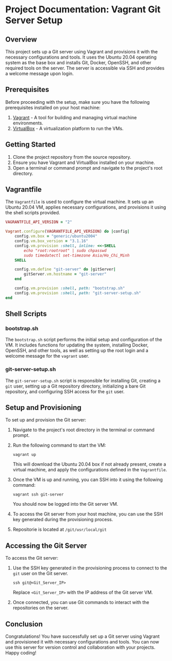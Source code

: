 # Project Documentation: Vagrant Git Server Setup

## Overview

This project sets up a Git server using Vagrant and provisions it with the necessary configurations and tools. It uses the Ubuntu 20.04 operating system as the base box and installs Git, Docker, OpenSSH, and other required tools on the server. The server is accessible via SSH and provides a welcome message upon login.

## Prerequisites

Before proceeding with the setup, make sure you have the following prerequisites installed on your host machine:

1. [Vagrant](https://www.vagrantup.com/downloads) - A tool for building and managing virtual machine environments.
2. [VirtualBox](https://www.virtualbox.org/wiki/Downloads) - A virtualization platform to run the VMs.

## Getting Started

1. Clone the project repository from the source repository.
2. Ensure you have Vagrant and VirtualBox installed on your machine.
3. Open a terminal or command prompt and navigate to the project's root directory.

## Vagrantfile

The `Vagrantfile` is used to configure the virtual machine. It sets up an Ubuntu 20.04 VM, applies necessary configurations, and provisions it using the shell scripts provided.

```ruby
VAGRANTFILE_API_VERSION = "2"

Vagrant.configure(VAGRANTFILE_API_VERSION) do |config|
    config.vm.box = "generic/ubuntu2004"
    config.vm.box_version = "3.1.16"
    config.vm.provision :shell, inline: <<-SHELL
        echo "root:rootroot" | sudo chpasswd
        sudo timedatectl set-timezone Asia/Ho_Chi_Minh
    SHELL

    config.vm.define "git-server" do |gitServer|
        gitServer.vm.hostname = "git-server"
    end

    config.vm.provision :shell, path: "bootstrap.sh"
    config.vm.provision :shell, path: "git-server-setup.sh"
end
```

## Shell Scripts

### bootstrap.sh

The `bootstrap.sh` script performs the initial setup and configuration of the VM. It includes functions for updating the system, installing Docker, OpenSSH, and other tools, as well as setting up the root login and a welcome message for the `vagrant` user.

### git-server-setup.sh

The `git-server-setup.sh` script is responsible for installing Git, creating a `git` user, setting up a Git repository directory, initializing a bare Git repository, and configuring SSH access for the `git` user.

## Setup and Provisioning

To set up and provision the Git server:

1. Navigate to the project's root directory in the terminal or command prompt.
2. Run the following command to start the VM:

   ```
   vagrant up
   ```

   This will download the Ubuntu 20.04 box if not already present, create a virtual machine, and apply the configurations defined in the `Vagrantfile`.

3. Once the VM is up and running, you can SSH into it using the following command:

   ```
   vagrant ssh git-server
   ```

   You should now be logged into the Git server VM.

4. To access the Git server from your host machine, you can use the SSH key generated during the provisioning process.

5. Repositorie is located at ```/git/usr/local/git```

## Accessing the Git Server

To access the Git server:

1. Use the SSH key generated in the provisioning process to connect to the `git` user on the Git server.

   ```
   ssh git@<Git_Server_IP>
   ```

   Replace `<Git_Server_IP>` with the IP address of the Git server VM.

2. Once connected, you can use Git commands to interact with the repositories on the server.

## Conclusion

Congratulations! You have successfully set up a Git server using Vagrant and provisioned it with necessary configurations and tools. You can now use this server for version control and collaboration with your projects. Happy coding!
